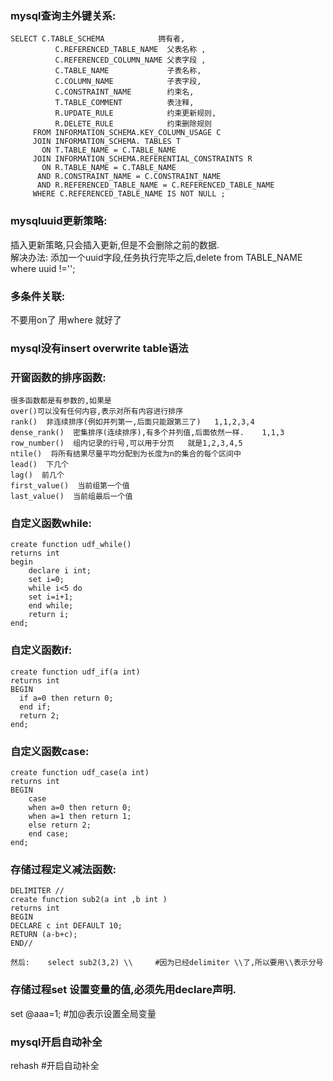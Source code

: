 ### mysql查询主外键关系:
    SELECT C.TABLE_SCHEMA            拥有者,
              C.REFERENCED_TABLE_NAME  父表名称 ,
              C.REFERENCED_COLUMN_NAME 父表字段 ,
              C.TABLE_NAME             子表名称,
              C.COLUMN_NAME            子表字段,
              C.CONSTRAINT_NAME        约束名,
              T.TABLE_COMMENT          表注释,
              R.UPDATE_RULE            约束更新规则,
              R.DELETE_RULE            约束删除规则
         FROM INFORMATION_SCHEMA.KEY_COLUMN_USAGE C
         JOIN INFORMATION_SCHEMA. TABLES T
           ON T.TABLE_NAME = C.TABLE_NAME
         JOIN INFORMATION_SCHEMA.REFERENTIAL_CONSTRAINTS R
           ON R.TABLE_NAME = C.TABLE_NAME
          AND R.CONSTRAINT_NAME = C.CONSTRAINT_NAME
          AND R.REFERENCED_TABLE_NAME = C.REFERENCED_TABLE_NAME
         WHERE C.REFERENCED_TABLE_NAME IS NOT NULL ;

### mysqluuid更新策略:
插入更新策略,只会插入更新,但是不会删除之前的数据.  
解决办法: 添加一个uuid字段,任务执行完毕之后,delete from TABLE_NAME where uuid !='';

### 多条件关联:
不要用on了   用where 就好了

### mysql没有insert overwrite table语法

### 开窗函数的排序函数:  
    很多函数都是有参数的,如果是
    over()可以没有任何内容,表示对所有内容进行排序
    rank()  非连续排序(例如并列第一,后面只能跟第三了)   1,1,2,3,4
    dense_rank()  密集排序(连续排序),有多个并列值,后面依然一样.    1,1,3
    row_number()  组内记录的行号,可以用于分页   就是1,2,3,4,5
    ntile()  将所有结果尽量平均分配到为长度为n的集合的每个区间中
    lead()  下几个
    lag()  前几个
    first_value()  当前组第一个值
    last_value()  当前组最后一个值

### 自定义函数while:
    create function udf_while()
    returns int
    begin
        declare i int;
        set i=0;
        while i<5 do
        set i=i+1;
        end while;
        return i;
    end;

### 自定义函数if:
    create function udf_if(a int)
    returns int
    BEGIN
      if a=0 then return 0;
      end if;
      return 2;
    end;

### 自定义函数case:
    create function udf_case(a int)
    returns int
    BEGIN
        case
        when a=0 then return 0;
        when a=1 then return 1;
        else return 2;
        end case;
    end;


### 存储过程定义减法函数:
    DELIMITER //
    create function sub2(a int ,b int )
    returns int
    BEGIN
    DECLARE c int DEFAULT 10;
    RETURN (a-b+c);
    END//

    然后:    select sub2(3,2) \\     #因为已经delimiter \\了,所以要用\\表示分号

### 存储过程set 设置变量的值,必须先用declare声明.
set @aaa=1;   #加@表示设置全局变量

### mysql开启自动补全
rehash       #开启自动补全

